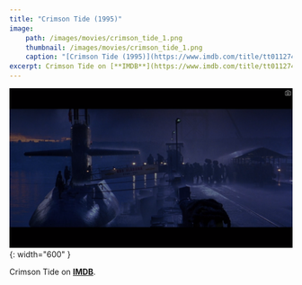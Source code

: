 ```yaml
---
title: "Crimson Tide (1995)"
image:
    path: /images/movies/crimson_tide_1.png
    thumbnail: /images/movies/crimson_tide_1.png
    caption: "[Crimson Tide (1995)](https://www.imdb.com/title/tt0112740/)"
excerpt: Crimson Tide on [**IMDB**](https://www.imdb.com/title/tt0112740/).
---
```


![alt text](/images/movies/crimson_tide_2.png "Title"){: width="600" }

Crimson Tide on [**IMDB**](https://www.imdb.com/title/tt0112740/).

